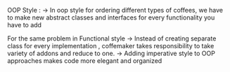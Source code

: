 OOP Style :
-> In oop style for ordering different types of coffees, we have to make new abstract classes and interfaces for every functionality you
have to add

For the same problem in Functional style 
-> Instead of creating separate class for every implementation , coffemaker takes responsibility  to take variety of addons and reduce to
one.
-> Adding imperative style to OOP approaches makes code more elegant and organized

